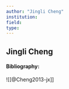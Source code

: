 ```yaml
---
author: "Jingli Cheng"
institution:
field:
type:
---
```


## Jingli Cheng
#### Bibliography:

![[@Cheng2013-jx]]